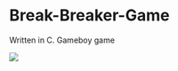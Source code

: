 # Break-Breaker-Game
Written in C. Gameboy game 

<img src="https://github.gatech.edu/yzhang628/Break-Breaker-Game/blob/master/Screen%20Shot.png">

